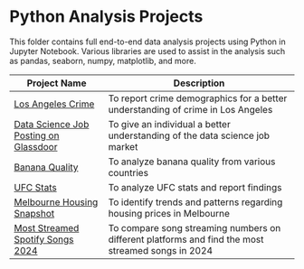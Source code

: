 # Python Analysis Projects

This folder contains full end-to-end data analysis projects using Python in Jupyter Notebook. Various libraries are used to assist in the analysis such as pandas, seaborn, numpy, matplotlib, and more.

| Project Name | Description |
|-|-|
| [Los Angeles Crime](https://github.com/CarlosCapili/Data-Analysis-Portfolio/tree/main/Python%20Analysis%20Projects/Los%20Angeles%20Crime) | To report crime demographics for a better understanding of crime in Los Angeles |
| [Data Science Job Posting on Glassdoor](https://github.com/CarlosCapili/Data-Analysis-Portfolio/tree/main/Python%20Analysis%20Projects/Data%20Science%20Job%20Posting%20on%20Glassdoor) | To give an individual a better understanding of the data science job market |
| [Banana Quality](https://github.com/CarlosCapili/Data-Analysis-Portfolio/tree/main/Python%20Analysis%20Projects/Banana%20Quality) | To analyze banana quality from various countries |
| [UFC Stats](https://github.com/CarlosCapili/Data-Analysis-Portfolio/tree/main/UFC%20Stats) | To analyze UFC stats and report findings | 
| [Melbourne Housing Snapshot](https://github.com/CarlosCapili/Data-Analysis-Portfolio/tree/main/Python%20Analysis%20Projects/Melbourne_Housing_Snapshot-Analysis) | To identify trends and patterns regarding housing prices in Melbourne |
| [Most Streamed Spotify Songs 2024](https://github.com/CarlosCapili/Data-Analysis-Portfolio/tree/main/Python%20Analysis%20Projects/Most%20Streamed%20Spotify%20Songs%202024) | To compare song streaming numbers on different platforms and find the most streamed songs in 2024 |
